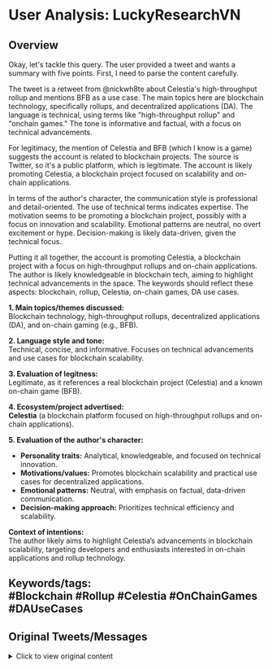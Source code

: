 # User Analysis: LuckyResearchVN

## Overview

<think>
Okay, let's tackle this query. The user provided a tweet and wants a summary with five points. First, I need to parse the content carefully.

The tweet is a retweet from @nickwh8te about Celestia's high-throughput rollup and mentions BFB as a use case. The main topics here are blockchain technology, specifically rollups, and decentralized applications (DA). The language is technical, using terms like "high-throughput rollup" and "onchain games." The tone is informative and factual, with a focus on technical advancements.

For legitimacy, the mention of Celestia and BFB (which I know is a game) suggests the account is related to blockchain projects. The source is Twitter, so it's a public platform, which is legitimate. The account is likely promoting Celestia, a blockchain project focused on scalability and on-chain applications.

In terms of the author's character, the communication style is professional and detail-oriented. The use of technical terms indicates expertise. The motivation seems to be promoting a blockchain project, possibly with a focus on innovation and scalability. Emotional patterns are neutral, no overt excitement or hype. Decision-making is likely data-driven, given the technical focus.

Putting it all together, the account is promoting Celestia, a blockchain project with a focus on high-throughput rollups and on-chain applications. The author is likely knowledgeable in blockchain tech, aiming to highlight technical advancements in the space. The keywords should reflect these aspects: blockchain, rollup, Celestia, on-chain games, DA use cases.
</think>

**1. Main topics/themes discussed:**  
Blockchain technology, high-throughput rollups, decentralized applications (DA), and on-chain gaming (e.g., BFB).  

**2. Language style and tone:**  
Technical, concise, and informative. Focuses on technical advancements and use cases for blockchain scalability.  

**3. Evaluation of legitness:**  
Legitimate, as it references a real blockchain project (Celestia) and a known on-chain game (BFB).  

**4. Ecosystem/project advertised:**  
**Celestia** (a blockchain platform focused on high-throughput rollups and on-chain applications).  

**5. Evaluation of the author's character:**  
- **Personality traits:** Analytical, knowledgeable, and focused on technical innovation.  
- **Motivations/values:** Promotes blockchain scalability and practical use cases for decentralized applications.  
- **Emotional patterns:** Neutral, with emphasis on factual, data-driven communication.  
- **Decision-making approach:** Prioritizes technical efficiency and scalability.  

**Context of intentions:**  
The author likely aims to highlight Celestia’s advancements in blockchain scalability, targeting developers and enthusiasts interested in on-chain applications and rollup technology.  

**Keywords/tags:**  
#Blockchain #Rollup #Celestia #OnChainGames #DAUseCases
---
## Original Tweets/Messages

<details>
<summary>Click to view original content</summary>

| Type | Content |
|------|---------|
| messages | RT @nickwh8te: Another high-throughput rollup goes live on Celestia. Fully onchain games like BFB are one of many DA hungry use cases that… |

</details>
